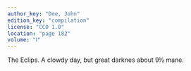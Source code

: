 ```yaml
---
author_key: "Dee, John"
edition_key: "compilation"
license: "CC0 1.0"
location: "page 182"
volume: "Ⅰ"
---
```

The Eclips. A clowdy day, but great darknes about 9½ mane.
